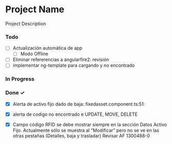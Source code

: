 # Project Name

Project Description

### Todo

- [ ] Actualización automática  de app  
  - [ ] Modo Offline  
- [ ] Eliminar refererencias  a angularfire2: revisión  
- [ ] implementar ng-template para cargando y no encontrado  

### In Progress


### Done ✓

- [x] Alerta de activo fijo dado de baja: fixedasset.component.ts:51:  
- [x] alerta de codigo no encontrado e UPDATE, MOVE, DELETE  
- [x] Campo código RFID se debe mostrar siempre en la sección Datos Activo Fijo. Actualmente sólo se muestra al "Modificar" pero no se ve en las otras pestañas (Detalles, baja y trasladar)  Revisar AF 1300488-0  

